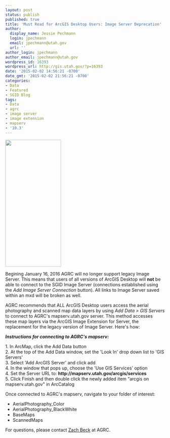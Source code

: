 ```yaml
---
layout: post
status: publish
published: true
title: 'Must Read for ArcGIS Desktop Users: Image Server Deprecation'
author:
  display_name: Jessie Pechmann
  login: jpechmann
  email: jpechmann@utah.gov
  url: ''
author_login: jpechmann
author_email: jpechmann@utah.gov
wordpress_id: 16393
wordpress_url: http://gis.utah.gov/?p=16393
date: '2015-02-02 14:56:21 -0700'
date_gmt: '2015-02-02 21:56:21 -0700'
categories:
- Data
- Featured
- SGID Blog
tags:
- Data
- agrc
- image server
- image extension
- mapserv
- '10.3'
---
```

<p><a href="{{ "/downloads/MapservImage.jpg" | prepend: site.baseurl }}"><img src="{{ "/images/MapservImage.jpg" | prepend: site.baseurl }}" alt="" title="MapservImage" width="176" height="400" class="inline-text-left" /></a></p>
<p>Begining January 16, 2016 AGRC will no longer support legacy Image Server. This means that users of all versions of ArcGIS Desktop will <strong>not</strong> be able to connect to the SGID Image Server (connections established using the <em>Add Image Server Connection</em> button). All links to Image Server saved within an mxd will be broken as well. </p>
<p>AGRC recommends that ALL ArcGIS Desktop users access the aerial photography and scanned map data layers by using <em>Add Data > GIS Servers</em> to connect to AGRC's mapserv.utah.gov server. This method accesses these map layers via the ArcGIS Image Extension for Server, the replacement for the legacy version of Image Server. Here's how: </p>
<p><strong><em>Instructions for connecting to AGRC's mapserv:</em></strong></p>
<p>1. In ArcMap, click the Add Data button<br />
2. At the top of the Add Data window, set the 'Look In' drop down list to 'GIS Servers'<br />
3. Select 'Add ArcGIS Server' and click add<br />
4. In the window that pops up, choose the 'Use GIS Services' option<br />
4. Set the Server URL to:  <strong>http://mapserv.utah.gov/arcgis/services</strong><br />
5. Click Finish and then double click the newly added item “arcgis on mapserv.utah.gov" in ArcCatalog</p>
<p>Once connected to AGRC's mapserv, navigate to your folder of interest:</p>
<ul>
<li>AerialPhotography_Color</li>
<li>AerialPhotography_BlackWhite</li>
<li>BaseMaps</li>
<li>ScannedMaps</li>
</ul>
<p>For questions, please contact <a href="mailto:zbeck@utah.gov">Zach Beck</a> at AGRC.</p>
